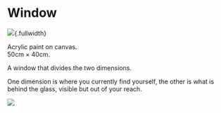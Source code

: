 # Window

![](window.png){.fullwidth}

Acrylic paint on canvas.  
50cm × 40cm.  

A window that divides the two dimensions.

One dimension is where you currently find yourself, the other is what is behind the glass, visible but out of your reach.

![](window-side.png)